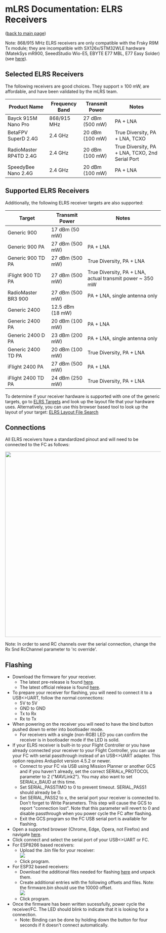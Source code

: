 # mLRS Documentation: ELRS Receivers #

([back to main page](../README.md))

Note: 868/915 MHz ELRS receivers are only compatible with the Frsky R9M Tx module; they are incompatible with SX126x/STM32WLE hardware (MatekSys mR900, SeeedStudio Wio-E5, EBYTE E77 MBL, E77 Easy Solder)(see [here](SX126x_SX127x_INCOMPATIBILITY.md)).

## Selected ELRS Receivers ##

The following receivers are good choices. They support &#8805; 100 mW, are affordable, and have been validated by the mLRS team.

| Product Name           | Frequency Band | Transmit Power  | Notes                                           |
| ---------------------- | -------------- | --------------- | ----------------------------------------------- |
| Bayck 915M Nano Pro    | 868/915 MHz    | 27 dBm (500 mW) | PA + LNA                                        |
| BetaFPV SuperD 2.4G    | 2.4 GHz        | 20 dBm (100 mW) | True Diversity, PA + LNA, TCXO                  |
| RadioMaster RP4TD 2.4G | 2.4 GHz        | 20 dBm (100 mW) | True Diversity, PA + LNA, TCXO, 2nd Serial Port |
| SpeedyBee Nano 2.4G    | 2.4 GHz        | 20 dBm (100 mW) | PA + LNA                                        |

## Supported ELRS Receivers ##

Additionally, the following ELRS receiver targets are also supported:

| Target              | Transmit Power   | Notes                                                         |
| ------------------- | ---------------- | ------------------------------------------------------------- |
| Generic 900         | 17 dBm (50 mW)   |                                                               |
| Generic 900 PA      | 27 dBm (500 mW)  | PA + LNA                                                      |
| Generic 900 TD PA   | 27 dBm (500 mW)  | True Diversity, PA + LNA                                      |
| iFlight 900 TD PA   | 27 dBm (500 mW)  | True Diversity, PA + LNA, actual transmit power ~ 350 mW      |
| RadioMaster BR3 900 | 27 dBm (500 mW)  | PA + LNA, single antenna only                                 |
| Generic 2400        | 12.5 dBm (18 mW) |                                                               |
| Generic 2400 PA     | 20 dBm (100 mW)  | PA + LNA                                                      |
| Generic 2400 D PA   | 23 dBm (200 mW)  | PA + LNA, single antenna only                                 |
| Generic 2400 TD PA  | 20 dBm (100 mW)  | True Diversity, PA + LNA                                      |
| iFlight 2400 PA     | 27 dBm (500 mW)  | PA + LNA                                                      |
| iFlight 2400 TD PA  | 24 dBm (250 mW)  | True Diversity, PA + LNA                                      |

To determine if your receiver hardware is supported with one of the generic targets, go to [ELRS Targets](https://github.com/ExpressLRS/targets/blob/master/targets.json) and look up the layout file that your hardware uses. Alternatively, you can use this browser based tool to look up the layout of your target: [ELRS Layout File Search](https://sunjunkim.github.io/elrs_target_search/) 

## Connections ##

All ELRS receivers have a standardized pinout and will need to be connected to the FC as follows:

<img src="images/ELRS_fc_wiring.png" width="600px">

Note: In order to send RC channels over the serial connection, change the Rx Snd RcChannel parameter to 'rc override'.

## Flashing ##

- Download the firmware for your receiver.
    - The latest pre-release is found [here](https://github.com/olliw42/mLRS/tree/main/firmware/pre-release-esp).
    - The latest official release is found [here](https://github.com/olliw42/mLRS/releases).
- To prepare your receiver for flashing, you will need to connect it to a USB<>UART, follow the normal connections:
    - 5V to 5V
    - GND to GND
    - Tx to Rx
    - Rx to Tx
- When powering on the receiver you will need to have the bind button pushed down to enter into bootloader mode.
    - For receivers with a single (non-RGB) LED you can confirm the receiver is in bootloader mode if the LED is solid.
- If your ELRS receiver is built-in to your Flight Controller or you have already connected your receiver to your Flight Controller, you can use your FC with serial passthrough instead of an USB<>UART adapter.  This option requires Ardupilot version 4.5.2 or newer.
    - Connect to your FC via USB using Mission Planner or another GCS and if you haven't already, set the correct SERIALx\_PROTOCOL parameter to 2 ("MAVLink2").  You may also want to set SERIALx\_BAUD at this time.
	- Set SERIAL\_PASSTIMO to 0 to prevent timeout. SERIAL\_PASS1 should already be 0.
	- Set SERIAL\_PASS2 to x, the serial port your receiver is connected to.  Don't forget to Write Parameters.  This step will cause the GCS to report "connection lost".  Note that this parameter will revert to 0 and disable passthrough when you power cycle the FC after flashing.
	- Exit the GCS program so the FC USB serial port is available for flashing.
- Open a supported browser (Chrome, Edge, Opera, not Firefox) and navigate [here](https://esp.huhn.me/).
- Click connect and select the serial port of your USB<>UART or FC.
- For ESP8266 based receivers:
    - Upload the .bin file for your receiver: <br> <img src="images/ESP8266_Flash.png">
    - Click program.
- For ESP32 based receivers:
    - Download the additional files needed for flashing  [here](https://github.com/olliw42/mLRS-docu/raw/master/docs/files/esp32_files.zip) and unpack them.
    - Create additional entries with the following offsets and files.  Note: the firmware.bin should use the 10000 offset. <br> <img src="images/ESP32_Flash.png">
    - Click program.
- Once the firmware has been written sucessfully, power cycle the receiver/FC. The LED should blink to indicate that it is looking for a connection.
    - Note: Binding can be done by holding down the button for four seconds if it doesn't connect automatically.
